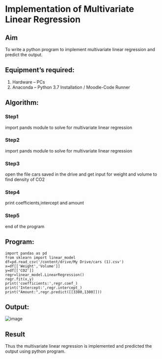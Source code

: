 # Implementation of Multivariate Linear Regression
## Aim
To write a python program to implement multivariate linear regression and predict the output.
## Equipment’s required:
1.	Hardware – PCs
2.	Anaconda – Python 3.7 Installation / Moodle-Code Runner
## Algorithm:
### Step1
import pands module to solve for multivariate linear regression

### Step2
import pands module to solve for multivariate linear regression

### Step3
open the file cars saved in the drive and get input for weight and volume to find density of CO2


### Step4
print coefficients,intercept and amount

### Step5
end of the program

## Program:
```
import pandas as pd
from sklearn import linear_model
df=pd.read_csv('/content/drive/My Drive/cars (1).csv')
x=df[['Weight','Volume']]
y=df[['CO2']]
regr=linear_model.LinearRegression()
regr.fit(x,y)
print('coefficients:',regr.coef_)
print('Intercept:',regr.intercept_)
print("Amount:",regr.predict([[3300,1300]]))
```
## Output:
![image](https://github.com/23006823/Multivariate-Linear-Regression/assets/138971409/69e5c3bf-1341-484c-8611-1b42a9121b08)
## Result
Thus the multivariate linear regression is implemented and predicted the output using python program.
